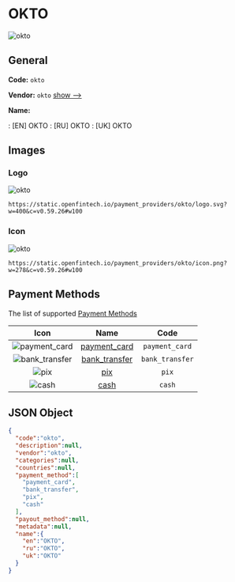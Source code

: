 
# OKTO 
![okto](https://static.openfintech.io/payment_providers/okto/logo.svg?w=400&c=v0.59.26#w100)  

## General 
 
**Code:** `okto` 
 
**Vendor:** `okto` [show -->](/vendors/okto/) 
 
**Name:** 
 
:	[EN] OKTO 
:	[RU] OKTO 
:	[UK] OKTO 
 

## Images 

### Logo 
 
![okto](https://static.openfintech.io/payment_providers/okto/logo.svg?w=400&c=v0.59.26#w100)  

```
https://static.openfintech.io/payment_providers/okto/logo.svg?w=400&c=v0.59.26#w100
```  

### Icon 
 
![okto](https://static.openfintech.io/payment_providers/okto/icon.png?w=278&c=v0.59.26#w100)  

```
https://static.openfintech.io/payment_providers/okto/icon.png?w=278&c=v0.59.26#w100
```  

## Payment Methods 
 
The list of supported [Payment Methods](/payment-methods/) 

|Icon|Name|Code| 
|:---:|:---:|:---:| 
|![payment_card](https://static.openfintech.io/payment_methods/payment_card/icon.svg?w=278&c=v0.59.26#w100) |[payment_card](/payment-methods/payment_card/)|`payment_card`| 
|![bank_transfer](https://static.openfintech.io/payment_methods/bank_transfer/icon.svg?w=278&c=v0.59.26#w100) |[bank_transfer](/payment-methods/bank_transfer/)|`bank_transfer`| 
|![pix](https://static.openfintech.io/payment_methods/pix/icon.svg?w=278&c=v0.59.26#w100) |[pix](/payment-methods/pix/)|`pix`| 
|![cash](https://static.openfintech.io/payment_methods/cash/icon.png?w=278&c=v0.59.26#w100) |[cash](/payment-methods/cash/)|`cash`| 
 

## JSON Object 

```json
{
  "code":"okto",
  "description":null,
  "vendor":"okto",
  "categories":null,
  "countries":null,
  "payment_method":[
    "payment_card",
    "bank_transfer",
    "pix",
    "cash"
  ],
  "payout_method":null,
  "metadata":null,
  "name":{
    "en":"OKTO",
    "ru":"OKTO",
    "uk":"OKTO"
  }
}
```  
